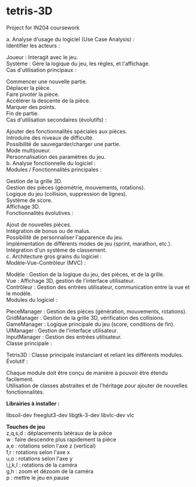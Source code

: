 # tetris-3D
Project for IN204 coursework


a. Analyse d'usage du logiciel (Use Case Analysis) :  
Identifier les acteurs :  

Joueur : Interagit avec le jeu.  
Système : Gère la logique du jeu, les règles, et l'affichage.   
Cas d'utilisation principaux :    

Commencer une nouvelle partie.  
Déplacer la pièce.  
Faire pivoter la pièce.  
Accélérer la descente de la pièce.  
Marquer des points.  
Fin de partie.   
Cas d'utilisation secondaires (évolutifs) :   

Ajouter des fonctionnalités spéciales aux pièces.  
Introduire des niveaux de difficulté.  
Possibilité de sauvegarder/charger une partie.  
Mode multijoueur.  
Personnalisation des paramètres du jeu.   
b. Analyse fonctionnelle du logiciel :   
Modules / Fonctionnalités principales :   

Gestion de la grille 3D.  
Gestion des pièces (géométrie, mouvements, rotations).  
Logique du jeu (collision, suppression de lignes).  
Système de score.  
Affichage 3D.    
Fonctionnalités évolutives :  

Ajout de nouvelles pièces.  
Intégration de bonus ou de malus.  
Possibilité de personnaliser l'apparence du jeu.  
Implémentation de différents modes de jeu (sprint, marathon, etc.).  
Intégration d'un système de classement.   
c. Architecture gros grains du logiciel :   
Modèle-Vue-Contrôleur (MVC) :  

Modèle : Gestion de la logique du jeu, des pièces, et de la grille.  
Vue : Affichage 3D, gestion de l'interface utilisateur.  
Contrôleur : Gestion des entrées utilisateur, communication entre la vue et le modèle.  
Modules du logiciel :  

PieceManager : Gestion des pièces (génération, mouvements, rotations).  
GridManager : Gestion de la grille 3D, vérification des collisions.  
GameManager : Logique principale du jeu (score, conditions de fin).  
UIManager : Gestion de l'interface utilisateur.  
InputManager : Gestion des entrées utilisateur.  
Classe principale :  
 
Tetris3D : Classe principale instanciant et reliant les différents modules.  
Évolutif :  

Chaque module doit être conçu de manière à pouvoir être étendu facilement.  
Utilisation de classes abstraites et de l'héritage pour ajouter de nouvelles fonctionnalités.  

**Librairies à installer :**  

libsoil-dev
freeglut3-dev
libgtk-3-dev
libvlc-dev
vlc

**Touches de jeu**  
z,q,s,d : déplacements latéraux de la pièce  
w : faire descendre plus rapidement la pièce  
a,e : rotations selon l'axe z (vertical)  
f,r : rotations selon l'axe x  
u,o : rotations selon l'axe y  
i,j,k,l : rotations de la caméra  
g,h : zoom et dézoom de la caméra  
p : mettre le jeu en pause  